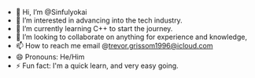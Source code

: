 - 👋 Hi, I’m @Sinfulyokai
- 👀 I’m interested in advancing into the tech industry.
- 🌱 I’m currently learning C++ to start the journey.
- 💞️ I’m looking to collaborate on anything for experience and knowledge,
- 📫 How to reach me email @trevor.grissom1996@icloud.com
- 😄 Pronouns: He/Him
- ⚡ Fun fact: I'm a quick learn, and very easy going.

<!---
Sinfulyokai/Sinfulyokai is a ✨ special ✨ repository because its `README.md` (this file) appears on your GitHub profile.
You can click the Preview link to take a look at your changes.
--->

